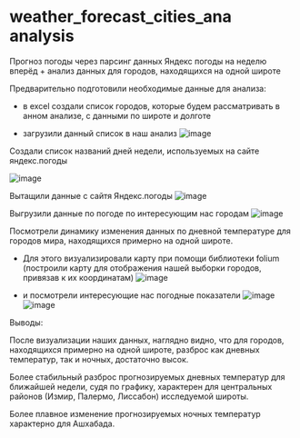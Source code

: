 # weather_forecast_cities_ana analysis
Прогноз погоды через парсинг данных Яндекс погоды на неделю вперёд + анализ данных для городов, находящихся на одной широте

Предварительно подготовили необходимые данные для анализа:

* в excel создали список городов, которые будем рассматривать в анном анализе, с данными по широте и долготе



* загрузили данный список в наш анализ
![image](https://github.com/PaslenAmari/weather_forecast_cities_and_analysis/assets/106679149/8b5e0f72-20db-4004-a361-6a0ac04127a2)



Создали список названий дней недели, используемых на сайте яндекс.погоды

![image](https://github.com/PaslenAmari/weather_forecast_cities_and_analysis/assets/106679149/0dea25b9-9a56-46cf-a83e-b69f2f71503d)


Вытащили данные с сайтя Яндекс.погоды
![image](https://github.com/PaslenAmari/weather_forecast_cities_and_analysis/assets/106679149/d3bed30c-02d6-46c1-892f-933c83ffcf86)

Выгрузили данные по погоде по интересующим нас городам
![image](https://github.com/PaslenAmari/weather_forecast_cities_and_analysis/assets/106679149/56e5d7a8-9b56-4d0c-9dad-fda604114f5f)

Посмотрели динамику изменения данных по дневной температуре для городов мира, находящихся примерно на одной широте.
* Для этого визуализировали карту при помощи библиотеки folium (построили карту для отображения нашей выборки городов, привязав к их координатам)
![image](https://github.com/PaslenAmari/weather_forecast_cities_and_analysis/assets/106679149/73b7c8c2-00d7-4869-9dfe-843e23452030)

* и посмотрели интересующие нас погодные показатели
![image](https://github.com/PaslenAmari/weather_forecast_cities_and_analysis/assets/106679149/81316bfd-5d2e-4657-bc3f-561fe4f0490a)
![image](https://github.com/PaslenAmari/weather_forecast_cities_and_analysis/assets/106679149/ab3c39f5-7740-41cd-869c-3cccbb8861a5)

Выводы:

После визуализации наших данных, наглядно видно, что для городов, находящихся примерно на одной широте, разброс как дневных температур, так и ночных, достаточно высок.


Более стабильный разброс прогнозируемых дневных температур для ближайшей недели, судя по графику, характерен для центральных районов (Измир, Палермо, Лиссабон) исследуемой широты.

Более плавное изменение прогнозируемых ночных температур характерно для Ашхабада.
